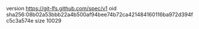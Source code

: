 version https://git-lfs.github.com/spec/v1
oid sha256:08b02a53bbb22a4b500af94bee74b72ca421484160116ba972d394fc5c3a574e
size 10029
